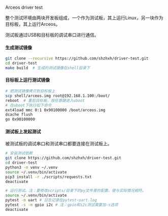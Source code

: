 Arceos driver test

整个测试环境由两块开发板组成，一个作为测试板，其上运行Linux，另一块作为目标板，其上运行Arceos。

测试板通过USB和目标板的调试串口进行通信。

#### 生成测试镜像

```sh
git clone --recursive https://github.com/shzhxh/driver-test.git
cd driver-test
make build  # 生成的测试镜像在shell目录下
```
#### 目标板上运行测试镜像

```sh
# 把测试镜像拷贝到目标板上
scp shell/arceos.img root@192.168.1.100:/boot/
reboot  # 重启目标板，按任意键进入uboot
# 在uboot下执行如下命令
ext4load mmc 0:1 0x90100000 /boot/arceos.img
dcache flush
go 0x90100000
```

#### 测试板上发起测试

被测试板的调试串口和测试串口都要连接在测试板上。

```sh
# 安装测试依赖
git clone https://github.com/shzhxh/driver-test.git
cd driver-test
python3 -m venv ~/.venv
source ~/.venv/bin/activate
pip3 install -r ./scripts/requests.txt
deactivate

# 运行测试。注：要修改scripts/目录下的py文件里的配置，使与实际情况相符。
source ~/.venv/bin/activate
pytest -m uart # 日志记录在pytest-uart.log
pytest -s -m gpio i2c # 注：gpio和i2c测试需要加-s选项
deactivate
```
